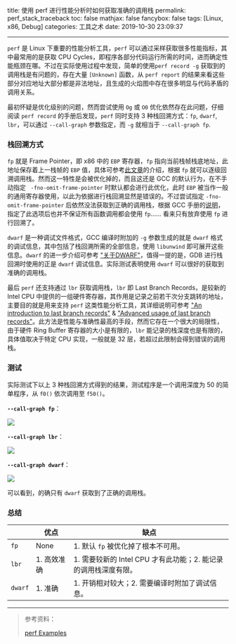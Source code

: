 title: 使用 perf 进行性能分析时如何获取准确的调用栈
permalink: perf_stack_traceback
toc: false
mathjax: false
fancybox: false
tags: [Linux, x86, Debug]
categories: 工具之术
date: 2019-10-30 23:09:37

----------

`perf` 是 Linux 下重要的性能分析工具，`perf` 可以通过采样获取很多性能指标，其中最常用的是获取 CPU Cycles，即程序各部分代码运行所需的时间，进而确定性能瓶颈在哪。不过在实际使用过程中发现，简单的使用`perf record -g` 获取到的调用栈是有问题的，存在大量 `[Unknown]` 函数，从 `perf report` 的结果来看这些部分对应地址大部分都是非法地址，且生成的火焰图中存在很多明显与代码矛盾的调用关系。

<!--more-->

最初怀疑是优化级别的问题，然而尝试使用 `Og` 或 `O0` 优化依然存在此问题，仔细阅读 `perf record` 的手册后发现，`perf` 同时支持 3 种栈回溯方式：`fp`, `dwarf`, `lbr`，可以通过 `--call-graph` 参数指定，而 `-g` 就相当于 `--call-graph fp`.

### 栈回溯方式

 `fp` 就是 Frame Pointer，即 x86 中的 `EBP` 寄存器，`fp` 指向当前栈帧栈底地址，此地址保存着上一栈帧的 `EBP` 值，具体可参考[此文章](https://www.cs.rutgers.edu/~pxk/419/notes/frames.html)的介绍，根据 `fp` 就可以逐级回溯调用栈。然而这一特性是会被优化掉的，而且这还是 GCC 的默认行为，在不手动指定 ` -fno-omit-frame-pointer` 时默认都会进行此优化，此时 `EBP` 被当作一般的通用寄存器使用，以此为依据进行栈回溯显然是错误的。不过尝试指定 `-fno-omit-frame-pointer` 后依然没法获取到正确的调用栈，根据 GCC 手册的[说明](https://gcc.gnu.org/onlinedocs/gcc/Optimize-Options.html)，指定了此选项后也并不保证所有函数调用都会使用 `fp`...... 看来只有放弃使用 `fp` 进行回溯了。

`dwarf` 是一种调试文件格式，GCC 编译时附加的 `-g` 参数生成的就是 `dwarf` 格式的调试信息，其中包括了栈回溯所需的全部信息，使用 `libunwind` 即可展开这些信息。`dwarf` 的进一步介绍可参考 ["关于DWARF"](http://cwndmiao.github.io/programming%20tools/2013/11/26/Dwarf/)，值得一提的是，GDB 进行栈回溯时使用的正是 `dwarf` 调试信息。实际测试表明使用 `dwarf` 可以很好的获取到准确的调用栈。

最后 `perf` 还支持通过 `lbr` 获取调用栈，`lbr` 即 Last Branch Records，是较新的 Intel CPU 中提供的一组硬件寄存器，其作用是记录之前若干次分支跳转的地址，主要目的就是用来支持 `perf` 这类性能分析工具，其详细说明可参考 ["An introduction to last branch records"](https://lwn.net/Articles/680985/) & ["Advanced usage of last branch records"](https://lwn.net/Articles/680996/)。此方法是性能与准确性最高的手段，然而它存在一个很大的局限性，由于硬件 Ring Buffer 寄存器的大小是有限的，`lbr` 能记录的栈深度也是有限的，具体值取决于特定 CPU 实现，一般就是 32 层，若超过此限制会得到错误的调用栈。

### 测试

实际测试下以上 3 种栈回溯方式得到的结果，测试程序是一个调用深度为 50 的简单程序，从 `f0()` 依次调用至 `f50()`。

**`--call-graph fp`**：

![](https://gmf.shengnengjin.cn/perf_test_fp.svg)

**`--call-graph lbr`**：

![](https://gmf.shengnengjin.cn/perf_test_lbr.svg)

**`--call-graph dwarf`**：

![](https://gmf.shengnengjin.cn/perf_test_dwarf.svg)



可以看到，的确只有 `dwarf` 获取到了正确的调用栈。

### 总结

|         | 优点        | 缺点                                                         |
| ------- | ----------- | ------------------------------------------------------------ |
| `fp`    | None        | 1. 默认 `fp` 被优化掉了根本不可用。                          |
| `lbr`   | 1. 高效准确 | 1. 需要较新的 Intel CPU 才有此功能；2. 能记录的调用栈深度有限。 |
| `dwarf` | 1. 准确     | 1. 开销相对较大；2. 需要编译时附加了调试信息。               |

----------------------

> 参考资料：
>
> [perf Examples](http://www.brendangregg.com/perf.html)

